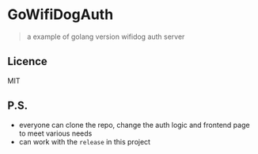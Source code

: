 GoWifiDogAuth
========

> a example of golang version wifidog auth server


## Licence

MIT


## P.S. 

* everyone can clone the repo, change the auth logic and frontend page to meet various needs
* can work with the `release` in this project
